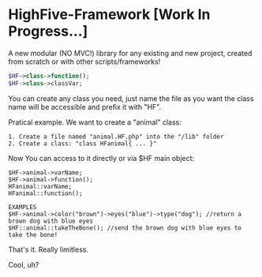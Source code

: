 # HighFive-Framework [Work In Progress...]
A new modular (NO MVC!) library for any existing and new project, created from scratch or with other scripts/frameworks!
```php
$HF->class->function();
$HF->class->classVar;
```
You can create any class you need, just name the file as you want the class name will be accessible and prefix it with "HF".

Pratical example. We want to create a "animal" class:
```
1. Create a file named "animal.HF.php" into the "/lib" folder
2. Create a class: "class HFanimal{ ... }"
```
Now You can access to it directly or via $HF main object:
```
$HF->animal->varName;
$HF->animal->function();
HFanimal::varName;
HFanimal::function();

EXAMPLES
$HF->animal->color("brown")->eyes("blue")->type("dog"); //return a brown dog with blue eyes
$HF::animal::takeTheBone(); //send the brown dog with blue eyes to take the bone!

```
That's it. Really limitless.

Cool, uh?
